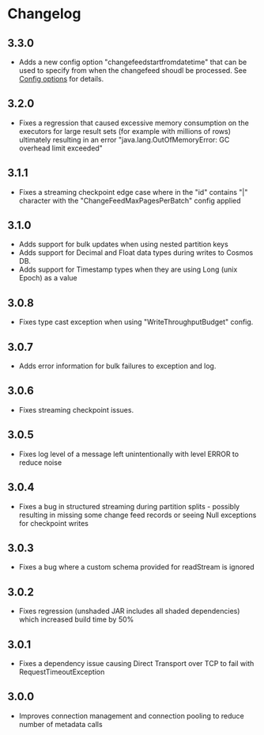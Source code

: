 # Changelog

## 3.3.0
- Adds a new config option "changefeedstartfromdatetime" that can be used to specify from when the changefeed shoudl be processed. See [Config options](https://github.com/Azure/azure-cosmosdb-spark/wiki/Configuration-references) for details.

## 3.2.0
- Fixes a regression that caused excessive memory consumption on the executors for large result sets (for example with millions of rows) ultimately resulting in an error "java.lang.OutOfMemoryError: GC overhead limit exceeded"

## 3.1.1
- Fixes a streaming checkpoint edge case where in the "id" contains "|" character with the "ChangeFeedMaxPagesPerBatch" config applied

## 3.1.0
- Adds support for bulk updates when using nested partition keys
- Adds support for Decimal and Float data types during writes to Cosmos DB.
- Adds support for Timestamp types when they are using Long (unix Epoch) as a value

## 3.0.8
- Fixes type cast exception when using "WriteThroughputBudget" config.

## 3.0.7
- Adds error information for bulk failures to exception and log.

## 3.0.6
- Fixes streaming checkpoint issues.

## 3.0.5
- Fixes log level of a message left unintentionally with level ERROR to reduce noise

## 3.0.4
- Fixes a bug in structured streaming during partition splits - possibly resulting in missing some change feed records or seeing Null exceptions for checkpoint writes

## 3.0.3
- Fixes a bug where a custom schema provided for readStream is ignored

## 3.0.2
- Fixes regression (unshaded JAR includes all shaded dependencies) which increased build time by 50%

## 3.0.1
- Fixes a dependency issue causing Direct Transport over TCP to fail with RequestTimeoutException

## 3.0.0
- Improves connection management and connection pooling to reduce number of metadata calls